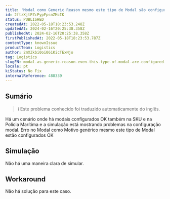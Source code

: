 ```yaml
---
title: 'Modal como Generic Reason mesmo este tipo de Modal são configurados OK'
id: 2ftzXjtPZcPypFpsnZMcIK
status: PUBLISHED
createdAt: 2022-05-18T18:23:53.248Z
updatedAt: 2024-02-16T20:25:38.358Z
publishedAt: 2024-02-16T20:25:38.358Z
firstPublishedAt: 2022-05-18T18:23:53.787Z
contentType: knownIssue
productTeam: Logistics
author: 2mXZkbi0oi061KicTExNjo
tag: Logistics
slugEN: modal-as-generic-reason-even-this-type-of-modal-are-configured-ok
locale: pt
kiStatus: No Fix
internalReference: 488339
---
```


## Sumário

>ℹ️ Este problema conhecido foi traduzido automaticamente do inglês.


Há um cenário onde há modais configurados OK também na SKU e na Polícia Marítima e a simulação está mostrando problemas na configuração modal.
Erro no Modal como Motivo genérico mesmo este tipo de Modal estão configurados OK



## Simulação


Não há uma maneira clara de simular.



## Workaround


Não há solução para este caso.

